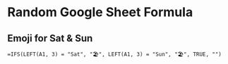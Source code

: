 # Random Google Sheet Formula

## Emoji for Sat & Sun
```txt
=IFS(LEFT(A1, 3) = "Sat", "🏖", LEFT(A1, 3) = "Sun", "🏖", TRUE, "")
```
